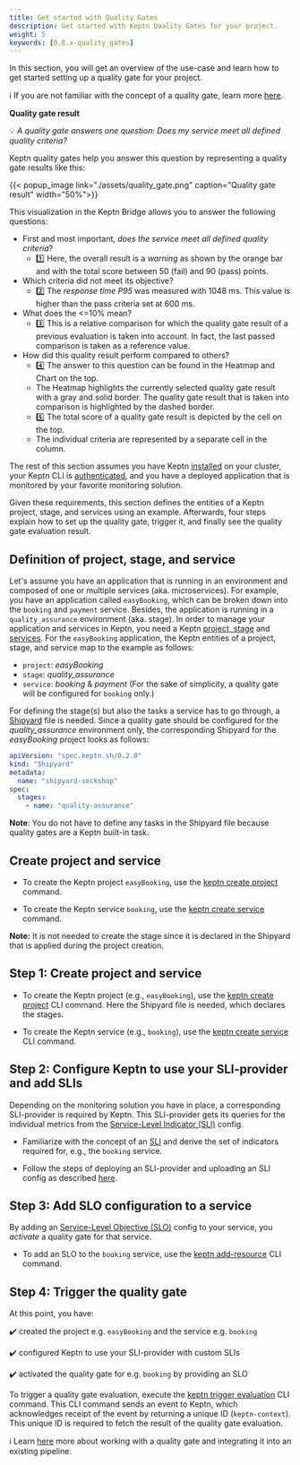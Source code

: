 ```yaml
---
title: Get started with Quality Gates
description: Get started with Keptn Quality Gates for your project.
weight: 5
keywords: [0.8.x-quality_gates]
---
```


In this section, you will get an overview of the use-case and learn how to get started setting up a quality gate for your project.

:information_source: If you are not familiar with the concept of a quality gate, learn more [here](../../../concepts/quality_gates). 

**Quality gate result**

:bulb: *A quality gate answers one question: Does my service meet all defined quality criteria?*

Keptn quality gates help you answer this question by representing a quality gate results like this: 

<!--TODO: Change image and add annotations [1] ... [5] -->

{{< popup_image
  link="./assets/quality_gate.png"
  caption="Quality gate result"
  width="50%">}}

This visualization in the Keptn Bridge allows you to answer the following questions:

* First and most important, *does the service meet all defined quality criteria*? 
  * :one: Here, the overall result is a *warning* as shown by the orange bar and with the total score between 50 (fail) and 90 (pass) points.
* Which criteria did not meet its objective?
  * :two: The *response time P95* was measured with 1048 ms. This value is higher than the pass criteria set at 600 ms.
* What does the <=10% mean? 
  * :three: This is a relative comparison for which the quality gate result of a previous evaluation is taken into account. In fact, the last passed comparison is taken as a reference value.
* How did this quality result perform compared to others? 
  * :four: The answer to this question can be found in the Heatmap and Chart on the top.
  * The Heatmap highlights the currently selected quality gate result with a gray and solid border. The quality gate result that is taken into comparison is highlighted by the dashed border. 
  * :five: The total score of a quality gate result is depicted by the cell on the top.
  * The individual criteria are represented by a separate cell in the column. 

The rest of this section assumes you have Keptn [installed](../../operate/install/) on your cluster, your Keptn CLI is [authenticated](../../operate/install/#authenticate-keptn-cli), and you have a deployed application that is monitored by your favorite monitoring solution.

Given these requirements, this section defines the entities of a Keptn project, stage, and services using an example. Afterwards, four steps explain how to set up the quality gate, trigger it, and finally see the quality gate evaluation result.

## Definition of project, stage, and service

Let's assume you have an application that is running in an environment and composed of one or multiple services (aka. microservices). For example, you have an application called `easyBooking`, which can be broken down into the `booking` and `payment` service. Besides, the application is running in a `quality_assurance` environment (aka. stage).
In order to manage your application and services in Keptn, you need a Keptn [project, stage](../../manage/project/) and [services](../../manage/service).
For the `easyBooking` application, the Keptn entities of a project, stage, and service map to the example as follows:

* `project`: *easyBooking*
* `stage`: *quality_assurance*
* `service`: *booking* & *payment* (For the sake of simplicity, a quality gate will be configured for `booking` only.)

For defining the stage(s) but also the tasks a service has to go through, a [Shipyard](../../continuous_delivery/multi_stage/#declare-shipyard-before-creating-a-project) file is needed. Since a quality gate should be configured for the *quality_assurance* environment only, the corresponding Shipyard for the *easyBooking* project looks as follows:

```yaml
apiVersion: "spec.keptn.sh/0.2.0"
kind: "Shipyard"
metadata:
  name: "shipyard-sockshop"
spec:
  stages:
    - name: "quality-assurance"
```

**Note**: You do not have to define any tasks in the Shipyard file because quality gates are a Keptn built-in task.

## Create project and service

* To create the Keptn project `easyBooking`, use the [keptn create project](../../reference/cli/commands/keptn_create_project/) command.

* To create the Keptn service `booking`, use the [keptn create service](../../reference/cli/commands/keptn_create_service/) command.

**Note:** It is not needed to create the stage since it is declared in the Shipyard that is applied during the project creation. 

## Step 1: Create project and service

* To create the Keptn project (e.g., `easyBooking`), use the [keptn create project](../../reference/cli/commands/keptn_create_project/) CLI command. Here the Shipyard file is needed, which declares the stages.

* To create the Keptn service (e.g., `booking`), use the [keptn create service](../../reference/cli/commands/keptn_create_service/) CLI command.

## Step 2: Configure Keptn to use your SLI-provider and add SLIs

Depending on the monitoring solution you have in place, a corresponding SLI-provider is required by Keptn. This SLI-provider gets its queries for the individual metrics from the [Service-Level Indicator (SLI)](../sli/#service-level-indicator) config. 

* Familiarize with the concept of an [SLI](../sli/#service-level-indicator) and derive the set of indicators required for, e.g., the `booking` service. 

* Follow the steps of deploying an SLI-provider and uploading an SLI config as described [here](../sli-provider/).

## Step 3: Add SLO configuration to a service

By adding an [Service-Level Objective (SLO)](../slo/#service-level-objective) config to your service, you *activate* a quality gate for that service.

* To add an SLO to the `booking` service, use the [keptn add-resource](../../reference/cli/commands/keptn_add-resource/) CLI command.

## Step 4: Trigger the quality gate

At this point, you have:

:heavy_check_mark: created the project e.g. `easyBooking` and the service e.g. `booking`

:heavy_check_mark: configured Keptn to use your SLI-provider with custom SLIs

:heavy_check_mark: activated the quality gate for e.g. `booking` by providing an SLO

To trigger a quality gate evaluation, execute the [keptn trigger evaluation](../../reference/cli/commands/keptn_trigger_evaluation/) CLI command. This CLI command sends an event to Keptn, which acknowledges receipt of the event by returning a unique ID (`keptn-context`). This unique ID is required to fetch the result of the quality gate evaluation.

:information_source: Learn [here](../integration/) more about working with a quality gate and integrating it into an existing pipeline.

<!--
## Step 5: See quality gate evaluation result in Keptn Bridge
-->

<!--TODO: Add screenshot from a single run -->
